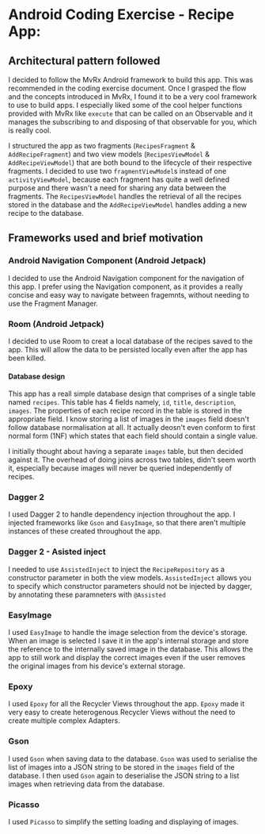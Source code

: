 # Android Coding Exercise - Recipe App:

## Architectural pattern followed

I decided to follow the MvRx Android framework to build this app. This was recommended in the coding exercise document. Once I grasped the flow and the concepts introduced in MvRx, I found it to be a very cool framework to use to build apps. I especially liked some of the cool helper functions provided with MvRx like `execute` that can be called on an Observable and it manages the subscribing to and disposing of that observable for you, which is really cool.

I structured the app as two fragments (`RecipesFragment` & `AddRecipeFragment`) and two view models (`RecipesViewModel` & `AddRecipeViewModel`) that are both bound to the lifecycle of their respective fragments. I decided to use two `fragmentViewModel`s instead of one `activityViewModel`, because each fragment has quite a well defined purpose and there wasn't a need for sharing any data between the fragments. The `RecipesViewModel` handles the retrieval of all the recipes stored in the database and the `AddRecipeViewModel` handles adding a new recipe to the database.

## Frameworks used and brief motivation

### Android Navigation Component (Android Jetpack)

I decided to use the Android Navigation component for the navigation of this app. I prefer using the Navigation component, as it provides a really concise and easy way to navigate between fragemnts, without needing to use the Fragment Manager.

### Room (Android Jetpack)

I decided to use Room to creat a local database of the recipes saved to the app. This will allow the data to be persisted locally even after the app has been killed.

#### Database design

This app has a reall simple database design that comprises of a single table named `recipes`. This table has 4 fields namely, `id`, `title`, `description`, `images`. The properties of each recipe record in the table is stored in the appropriate field. I know storing a list of images in the `images` field doesn't follow database normalisation at all. It actually deosn't even conform to first normal form (1NF) which states that each field should contain a single value. 

I initially thought about having a separate `images` table, but then decided against it. The overhead of doing joins across two tables, didn't seem worth it, especially because images will never be queried independently of recipes.

### Dagger 2

I used Dagger 2 to handle dependency injection throughout the app. I injected frameworks like `Gson` and `EasyImage`, so that there aren't multiple instances of these created throughout the app.

### Dagger 2 - Asisted inject

I needed to use `AssistedInject` to inject the `RecipeRepository` as a constructor parameter in both the view models. `AssistedInject` allows you to specify which constructor parameters should not be injected by dagger, by annotating these paramneters with `@Assisted`

### EasyImage

I used `EasyImage` to handle the image selection from the device's storage. When an image is selected I save it in the app's internal storage and store the reference to the internally saved image in the database. This allows the app to still work and display the correct images even if the user removes the original images from his device's external storage.

### Epoxy

I used `Epoxy` for all the Recycler Views throughout the app. `Epoxy` made it very easy to create heterogenous Recycler Views without the need to create multiple complex Adapters.

### Gson

I used `Gson` when saving data to the database. `Gson` was used to serialise the list of images into a JSON string to be stored in the `images` field of the database. I then used `Gson` again to deserialise the JSON string to a list images when retrieving data from the database.

### Picasso

I used `Picasso` to simplify the setting loading and displaying of images.
